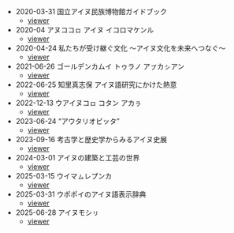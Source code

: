 * 2020-03-31 国立アイヌ民族博物館ガイドブック
  - [viewer](https://koichiyasuoka.github.io/UD-Ainu/doc/NAM/viewer.html#2020-03-31)
* 2020-04 アヌココㇿ アイヌ イコロマケンル
  - [viewer](https://koichiyasuoka.github.io/UD-Ainu/doc/NAM/viewer.html#2020-04)
* 2020-04-24 私たちが受け継ぐ文化 ～アイヌ文化を未来へつなぐ～
  - [viewer](https://koichiyasuoka.github.io/UD-Ainu/doc/NAM/viewer.html#2020-04-24)
* 2021-06-26 ゴールデンカムイ トゥラノ アㇷ゚カㇱアン
  - [viewer](https://koichiyasuoka.github.io/UD-Ainu/doc/NAM/viewer.html#2021-06-26)
* 2022-06-25 知里真志保 アイヌ語研究にかけた熱意
  - [viewer](https://koichiyasuoka.github.io/UD-Ainu/doc/NAM/viewer.html#2022-06-25)
* 2022-12-13 ウアイヌコㇿ コタン アカㇻ
  - [viewer](https://koichiyasuoka.github.io/UD-Ainu/doc/NAM/viewer.html#2022-12-13)
* 2023-06-24 “アウタリオピッタ”
  - [viewer](https://koichiyasuoka.github.io/UD-Ainu/doc/NAM/viewer.html#2023-06-24)
* 2023-09-16 考古学と歴史学からみるアイヌ史展
  - [viewer](https://koichiyasuoka.github.io/UD-Ainu/doc/NAM/viewer.html#2023-09-16)
* 2024-03-01 アイヌの建築と工芸の世界
  - [viewer](https://koichiyasuoka.github.io/UD-Ainu/doc/NAM/viewer.html#2024-03-01)
* 2025-03-15 ウイマㇺレプンカ
  - [viewer](https://koichiyasuoka.github.io/UD-Ainu/doc/NAM/viewer.html#2025-03-15)
* 2025-03-31 ウポポイのアイヌ語表示辞典
  - [viewer](https://koichiyasuoka.github.io/UD-Ainu/doc/NAM/viewer.html#2025-03-31)
* 2025-06-28 アイヌモシㇼ
  - [viewer](https://koichiyasuoka.github.io/UD-Ainu/doc/NAM/viewer.html#2025-06-28)
